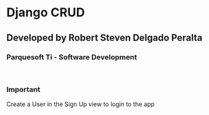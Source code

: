 # Django CRUD
## Developed by Robert Steven Delgado Peralta
### Parquesoft Ti - Software Development
<br/>

### Important
Create a User in the Sign Up view to login to the app
